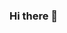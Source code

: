 ### Hi there 👋

<!--
**itwillrain/itwillrain** is a ✨ _special_ ✨ repository because its `README.md` (this file) appears on your GitHub profile.

![Itwillrain's GitHub stats](https://github-readme-stats.vercel.app/api?username=itwillrain&show_icons=true&theme=synthwave)

Here are some ideas to get you started:

- 🔭 I’m currently working on ...
- 🌱 I’m currently learning ...
- 👯 I’m looking to collaborate on ...
- 🤔 I’m looking for help with ...
- 💬 Ask me about ...
- 📫 How to reach me: ...
- 😄 Pronouns: ...
- ⚡ Fun fact: ...
-->
